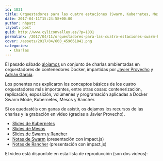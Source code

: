 ```yaml
---
id: 1831
title: Orquestadores para las cuatro estaciones (Swarm, Kubernetes, Mesos y Rancher)
date: 2017-04-11T15:24:58+00:00
author: nhpatt
layout: post
guid: http://www.cyliconvalley.es/?p=1831
permalink: /2017/04/11/orquestadores-para-las-cuatro-estaciones-swarm-kubernetes-mesos-y-rancher/
cover: /assets/2017/04/600_459661841.png
categories:
  - Charlas
---
```

El pasado sábado [alojamos](https://www.meetup.com/es-ES/Cylicon-Valley/events/238824733/) un conjunto de charlas ambientadas en orquestadores de contenedores Docker, impartidas por [Javier Provecho](https://twitter.com/javierprovecho) y [Adrián García](https://twitter.com/canonale/).

Los ponentes nos explicaron los conceptos básicos de los cuatro orquestadores más importantes, entre otras cosas: contenerización, replicación, exposición, volúmenes y programación aplicadas a Docker Swarm Mode, Kubernetes, Mesos y Rancher.

Si os quedastéis con ganas de asistir, os dejamos los recursos de las charlas y la grabación en video (gracias a Javier Provecho).

  * [Slides de Kubernetes](https://docs.google.com/presentation/d/1KHWhqGP2F8fC5XoBDQd0-aMjHMHFjLEFUzsnN3PDuSI/edit?usp=sharing)
  * [Slides de Mesos](https://docs.google.com/presentation/d/13ICiIPJ5RjMbX7ZpT3NGXDRt5z0eJwOAnlhV0RfVjhE/edit?usp=sharing)
  * [Slides de Swarm y Rancher](https://es.slideshare.net/AdrianGarciaCasas/orquestadores-para-las-cuatro-estaciones-swarm-kubernetes-mesos-y-rancher)
  * [Notas de Swarm](https://drive.google.com/file/d/0B39y6wxq2-qwZzZBMjdpdjBNbjQ/view?usp=sharing) (presentación con impact.js)
  * [Notas de Rancher](https://drive.google.com/file/d/0B39y6wxq2-qwT3QxLTFaYmQ3NHc/view?usp=sharing) (presentación con impact.js)

El video está disponible en esta lista de reproducción (son dos videos):



&nbsp;